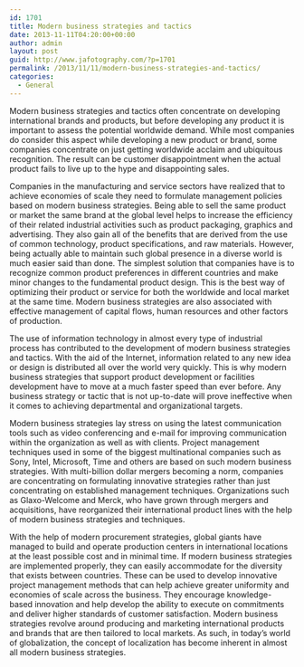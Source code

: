 ```yaml
---
id: 1701
title: Modern business strategies and tactics
date: 2013-11-11T04:20:00+00:00
author: admin
layout: post
guid: http://www.jafotography.com/?p=1701
permalink: /2013/11/11/modern-business-strategies-and-tactics/
categories:
  - General
---
```

Modern business strategies and tactics often concentrate on developing international brands and products, but before developing any product it is important to assess the potential worldwide demand. While most companies do consider this aspect while developing a new product or brand, some companies concentrate on just getting worldwide acclaim and ubiquitous recognition. The result can be customer disappointment when the actual product fails to live up to the hype and disappointing sales.

Companies in the manufacturing and service sectors have realized that to achieve economies of scale they need to formulate management policies based on modern business strategies. Being able to sell the same product or market the same brand at the global level helps to increase the efficiency of their related industrial activities such as product packaging, graphics and advertising. They also gain all of the benefits that are derived from the use of common technology, product specifications, and raw materials. However, being actually able to maintain such global presence in a diverse world is much easier said than done. The simplest solution that companies have is to recognize common product preferences in different countries and make minor changes to the fundamental product design. This is the best way of optimizing their product or service for both the worldwide and local market at the same time. Modern business strategies are also associated with effective management of capital flows, human resources and other factors of production.

The use of information technology in almost every type of industrial process has contributed to the development of modern business strategies and tactics. With the aid of the Internet, information related to any new idea or design is distributed all over the world very quickly. This is why modern business strategies that support product development or facilities development have to move at a much faster speed than ever before. Any business strategy or tactic that is not up-to-date will prove ineffective when it comes to achieving departmental and organizational targets.

Modern business strategies lay stress on using the latest communication tools such as video conferencing and e-mail for improving communication within the organization as well as with clients. Project management techniques used in some of the biggest multinational companies such as Sony, Intel, Microsoft, Time and others are based on such modern business strategies. With multi-billion dollar mergers becoming a norm, companies are concentrating on formulating innovative strategies rather than just concentrating on established management techniques. Organizations such as Glaxo-Welcome and Merck, who have grown through mergers and acquisitions, have reorganized their international product lines with the help of modern business strategies and techniques.

With the help of modern procurement strategies, global giants have managed to build and operate production centers in international locations at the least possible cost and in minimal time. If modern business strategies are implemented properly, they can easily accommodate for the diversity that exists between countries. These can be used to develop innovative project management methods that can help achieve greater uniformity and economies of scale across the business. They encourage knowledge-based innovation and help develop the ability to execute on commitments and deliver higher standards of customer satisfaction. Modern business strategies revolve around producing and marketing international products and brands that are then tailored to local markets. As such, in today&#8217;s world of globalization, the concept of localization has become inherent in almost all modern business strategies.